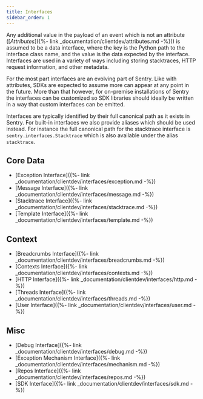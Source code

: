 ```yaml
---
title: Interfaces
sidebar_order: 1
---
```


Any additional value in the payload of an event which is not an attribute ([_Attributes_]({%- link _documentation/clientdev/attributes.md -%})) is assumed to be a data interface, where the key is the Python path to the interface class name, and the value is the data expected by the interface. Interfaces are used in a variety of ways including storing stacktraces, HTTP request information, and other metadata.

For the most part interfaces are an evolving part of Sentry. Like with attributes, SDKs are expected to assume more can appear at any point in the future. More than that however, for on-premise installations of Sentry the interfaces can be customized so SDK libraries should ideally be written in a way that custom interfaces can be emitted.

Interfaces are typically identified by their full canonical path as it exists in Sentry. For built-in interfaces we also provide aliases which should be used instead. For instance the full canonical path for the stacktrace interface is `sentry.interfaces.Stacktrace` which is also available under the alias `stacktrace`.

## Core Data

-   [Exception Interface]({%- link _documentation/clientdev/interfaces/exception.md -%})
-   [Message Interface]({%- link _documentation/clientdev/interfaces/message.md -%})
-   [Stacktrace Interface]({%- link _documentation/clientdev/interfaces/stacktrace.md -%})
-   [Template Interface]({%- link _documentation/clientdev/interfaces/template.md -%})

## Context

-   [Breadcrumbs Interface]({%- link _documentation/clientdev/interfaces/breadcrumbs.md -%})
-   [Contexts Interface]({%- link _documentation/clientdev/interfaces/contexts.md -%})
-   [HTTP Interface]({%- link _documentation/clientdev/interfaces/http.md -%})
-   [Threads Interface]({%- link _documentation/clientdev/interfaces/threads.md -%})
-   [User Interface]({%- link _documentation/clientdev/interfaces/user.md -%})

## Misc

-   [Debug Interface]({%- link _documentation/clientdev/interfaces/debug.md -%})
-   [Exception Mechanism Interface]({%- link _documentation/clientdev/interfaces/mechanism.md -%})
-   [Repos Interface]({%- link _documentation/clientdev/interfaces/repos.md -%})
-   [SDK Interface]({%- link _documentation/clientdev/interfaces/sdk.md -%})
